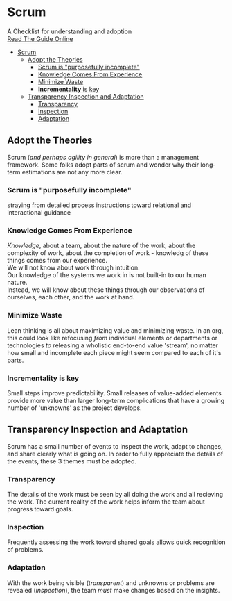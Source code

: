 # Scrum

A Checklist for understanding and adoption  
[Read The Guide Online](https://scrumguides.org/scrum-guide.html)

- [Scrum](#scrum)
  - [Adopt the Theories](#adopt-the-theories)
    - [Scrum is "purposefully incomplete"](#scrum-is-purposefully-incomplete)
    - [Knowledge Comes From Experience](#knowledge-comes-from-experience)
    - [Minimize Waste](#minimize-waste)
    - [**Incrementality** is key](#incrementality-is-key)
  - [Transparency Inspection and Adaptation](#transparency-inspection-and-adaptation)
    - [Transparency](#transparency)
    - [Inspection](#inspection)
    - [Adaptation](#adaptation)

## Adopt the Theories

Scrum (_and perhaps agility in general_) is more than a management framework. Some folks adopt parts of scrum and wonder why their long-term estimations are not any more clear.

### Scrum is "purposefully incomplete"

straying from detailed process instructions toward relational and interactional guidance

### Knowledge Comes From Experience

_Knowledge_, about a team, about the nature of the work, about the complexity of work, about the completion of work - knowledg of these things comes from our experience.  
We will not know about work through intuition.  
Our knowledge of the systems we work in is not built-in to our human nature.  
Instead, we will know about these things through our observations of ourselves, each other, and the work at hand.

### Minimize Waste

Lean thinking is all about maximizing value and minimizing waste. In an org, this could look like refocusing _from_ individual elements or departments or technologies _to_ releasing a wholistic end-to-end value 'stream', no matter how small and incomplete each piece might seem compared to each of it's parts.

### **Incrementality** is key

Small steps improve predictability. Small releases of value-added elements provide more value than larger long-term complications that have a growing number of 'unknowns' as the project develops.

## Transparency Inspection and Adaptation

Scrum has a small number of events to inspect the work, adapt to changes, and share clearly what is going on. In order to fully appreciate the details of the events, these 3 themes must be adopted.

### Transparency

The details of the work must be seen by all doing the work and all recieving the work. The current reality of the work helps inform the team about progress toward goals.

### Inspection

Frequently assessing the work toward shared goals allows quick recognition of problems.

### Adaptation

With the work being visible (_transparent_) and unknowns or problems are revealed (_inspection_), the team _must_ make changes based on the insights.
